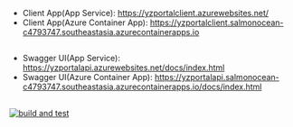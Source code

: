 - Client App(App Service): https://yzportalclient.azurewebsites.net/
- Client App(Azure Container App): https://yzportalclient.salmonocean-c4793747.southeastasia.azurecontainerapps.io
##
- Swagger UI(App Service): https://yzportalapi.azurewebsites.net/docs/index.html
- Swagger UI(Azure Container App): https://yzportalapi.salmonocean-c4793747.southeastasia.azurecontainerapps.io/docs/index.html
##
[![build and test](https://github.com/yizhe1997/YZPortalAPI/actions/workflows/build-and-test.yml/badge.svg)](https://github.com/yizhe1997/YZPortalAPI/actions/workflows/build-and-test.yml)
